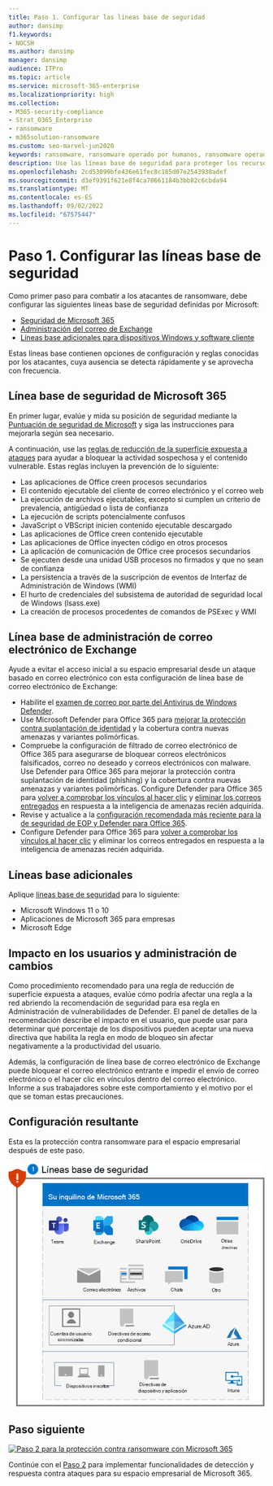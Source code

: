 ```yaml
---
title: Paso 1. Configurar las líneas base de seguridad
author: dansimp
f1.keywords:
- NOCSH
ms.author: dansimp
manager: dansimp
audience: ITPro
ms.topic: article
ms.service: microsoft-365-enterprise
ms.localizationpriority: high
ms.collection:
- M365-security-compliance
- Strat_O365_Enterprise
- ransomware
- m365solution-ransomware
ms.custom: seo-marvel-jun2020
keywords: ransomware, ransomware operado por humanos, ransomware operado por seres humanos, HumOR, ataque de extorsión, ataque ransomware, cifrado, criptovirología, confianza cero
description: Use las líneas base de seguridad para proteger los recursos de Microsoft 365 frente a ataques de ransomware.
ms.openlocfilehash: 2cd53099bfe436e61fec8c185d07e2543938adef
ms.sourcegitcommit: d3ef9391f621e8f4ca70661184b3bb82c6cbda94
ms.translationtype: MT
ms.contentlocale: es-ES
ms.lasthandoff: 09/02/2022
ms.locfileid: "67575447"
---
```

# <a name="step-1-configure-security-baselines"></a>Paso 1. Configurar las líneas base de seguridad

Como primer paso para combatir a los atacantes de ransomware, debe configurar las siguientes líneas base de seguridad definidas por Microsoft:

- [Seguridad de Microsoft 365](#microsoft-365-security-baseline)
- [Administración del correo de Exchange](#exchange-email-management-baseline)
- [Líneas base adicionales para dispositivos Windows y software cliente](#additional-baselines)

Estas líneas base contienen opciones de configuración y reglas conocidas por los atacantes, cuya ausencia se detecta rápidamente y se aprovecha con frecuencia.

## <a name="microsoft-365-security-baseline"></a>Línea base de seguridad de Microsoft 365

En primer lugar, evalúe y mida su posición de seguridad mediante la [Puntuación de seguridad de Microsoft](/microsoft-365/security/defender/microsoft-secure-score) y siga las instrucciones para mejorarla según sea necesario.

A continuación, use las [reglas de reducción de la superficie expuesta a ataques](/microsoft-365/security/defender-endpoint/attack-surface-reduction-rules-deployment) para ayudar a bloquear la actividad sospechosa y el contenido vulnerable. Estas reglas incluyen la prevención de lo siguiente:

- Las aplicaciones de Office creen procesos secundarios
- El contenido ejecutable del cliente de correo electrónico y el correo web
- La ejecución de archivos ejecutables, excepto si cumplen un criterio de prevalencia, antigüedad o lista de confianza
- La ejecución de scripts potencialmente confusos
- JavaScript o VBScript inicien contenido ejecutable descargado
- Las aplicaciones de Office creen contenido ejecutable
- Las aplicaciones de Office inyecten código en otros procesos
- La aplicación de comunicación de Office cree procesos secundarios
- Se ejecuten desde una unidad USB procesos no firmados y que no sean de confianza
- La persistencia a través de la suscripción de eventos de Interfaz de Administración de Windows (WMI)
- El hurto de credenciales del subsistema de autoridad de seguridad local de Windows (lsass.exe)
- La creación de procesos procedentes de comandos de PSExec y WMI

## <a name="exchange-email-management-baseline"></a>Línea base de administración de correo electrónico de Exchange

Ayude a evitar el acceso inicial a su espacio empresarial desde un ataque basado en correo electrónico con esta configuración de línea base de correo electrónico de Exchange:

- Habilite el [examen de correo por parte del Antivirus de Windows Defender](/microsoft-365/security/defender-endpoint/configure-advanced-scan-types-microsoft-defender-antivirus).
- Use Microsoft Defender para Office 365 para [mejorar la protección contra suplantación de identidad](/microsoft-365/security/office-365-security/anti-phishing-protection) y la cobertura contra nuevas amenazas y variantes polimórficas.
- Compruebe la configuración de filtrado de correo electrónico de Office 365 para asegurarse de bloquear correos electrónicos falsificados, correo no deseado y correos electrónicos con malware. Use Defender para Office 365 para mejorar la protección contra suplantación de identidad (phishing) y la cobertura contra nuevas amenazas y variantes polimórficas. Configure Defender para Office 365 para [volver a comprobar los vínculos al hacer clic](/microsoft-365/security/office-365-security/atp-safe-links) y [eliminar los correos entregados](/microsoft-365/security/office-365-security/zero-hour-auto-purge) en respuesta a la inteligencia de amenazas recién adquirida.
- Revise y actualice a la [configuración recomendada más reciente para la de seguridad de EOP y Defender para Office 365](/microsoft-365/security/office-365-security/recommended-settings-for-eop-and-office365-atp).
- Configure Defender para Office 365 para [volver a comprobar los vínculos al hacer clic](/microsoft-365/security/office-365-security/set-up-safe-links-policies) y eliminar los correos entregados en respuesta a la inteligencia de amenazas recién adquirida.

## <a name="additional-baselines"></a>Líneas base adicionales

Aplique [líneas base de seguridad](https://techcommunity.microsoft.com/t5/microsoft-security-baselines/bg-p/Microsoft-Security-Baselines) para lo siguiente:

- Microsoft Windows 11 o 10
- Aplicaciones de Microsoft 365 para empresas
- Microsoft Edge

## <a name="impact-on-users-and-change-management"></a>Impacto en los usuarios y administración de cambios

Como procedimiento recomendado para una regla de reducción de superficie expuesta a ataques, evalúe cómo podría afectar una regla a la red abriendo la recomendación de seguridad para esa regla en Administración de vulnerabilidades de Defender. El panel de detalles de la recomendación describe el impacto en el usuario, que puede usar para determinar qué porcentaje de los dispositivos pueden aceptar una nueva directiva que habilita la regla en modo de bloqueo sin afectar negativamente a la productividad del usuario.

Además, la configuración de línea base de correo electrónico de Exchange puede bloquear el correo electrónico entrante e impedir el envío de correo electrónico o el hacer clic en vínculos dentro del correo electrónico. Informe a sus trabajadores sobre este comportamiento y el motivo por el que se toman estas precauciones.

## <a name="resulting-configuration"></a>Configuración resultante

Esta es la protección contra ransomware para el espacio empresarial después de este paso.

![Protección contra ransomware para su espacio empresarial de Microsoft 365 después del paso 1](../media/ransomware-protection-microsoft-365/ransomware-protection-microsoft-365-architecture-step1.png)

## <a name="next-step"></a>Paso siguiente

[![Paso 2 para la protección contra ransomware con Microsoft 365](../media/ransomware-protection-microsoft-365/ransomware-protection-microsoft-365-step2.png)](ransomware-protection-microsoft-365-attack-detection-response.md)

Continúe con el [Paso 2](ransomware-protection-microsoft-365-attack-detection-response.md) para implementar funcionalidades de detección y respuesta contra ataques para su espacio empresarial de Microsoft 365.
